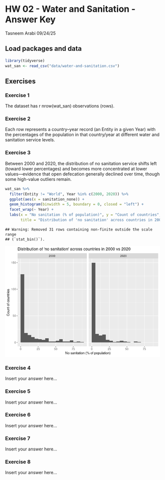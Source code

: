 HW 02 - Water and Sanitation - Answer Key
================
Tasneem Arabi
09/24/25

## Load packages and data

``` r
library(tidyverse)
wat_san <- read_csv("data/water-and-sanitation.csv")
```

## Exercises

### Exercise 1

The dataset has r nrow(wat_san) observations (rows).

### Exercise 2

Each row represents a country–year record (an Entity in a given Year)
with the percentages of the population in that country/year at different
water and sanitation service levels.

### Exercise 3

Between 2000 and 2020, the distribution of no sanitation service shifts
left (toward lower percentages) and becomes more concentrated at lower
values—evidence that open defecation generally declined over time,
though some high-value outliers remain.

``` r
wat_san %>% 
  filter(Entity != "World", Year %in% c(2000, 2020)) %>% 
  ggplot(aes(x = sanitation_none)) +
  geom_histogram(binwidth = 5, boundary = 0, closed = "left") +
  facet_wrap(~ Year) +
  labs(x = "No sanitation (% of population)", y = "Count of countries",
       title = "Distribution of 'no sanitation' across countries in 2000 vs 2020")
```

    ## Warning: Removed 31 rows containing non-finite outside the scale range
    ## (`stat_bin()`).

![](hw-02-starter_files/figure-gfm/no-sanitation-years-1.png)<!-- -->

### Exercise 4

Insert your answer here…

### Exercise 5

Insert your answer here…

### Exercise 6

Insert your answer here…

### Exercise 7

Insert your answer here…

### Exercise 8

Insert your answer here…
